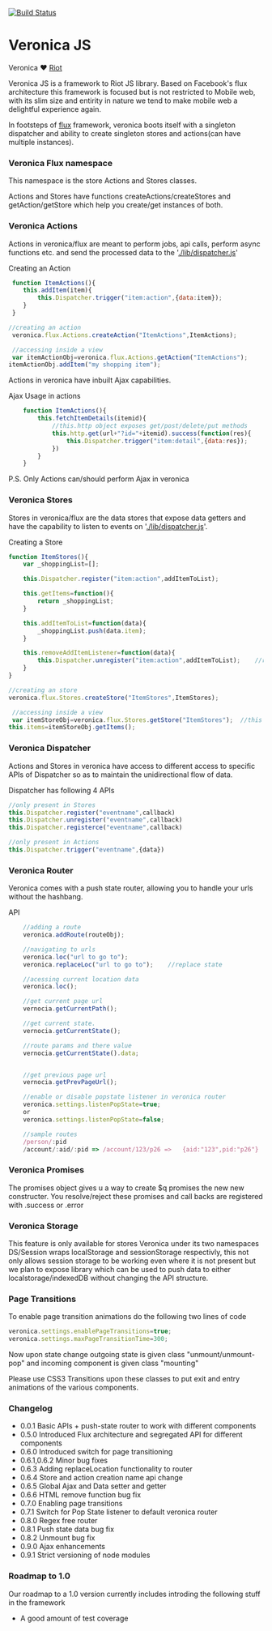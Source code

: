 
[travis-url]:https://travis-ci.org/prateekbh/veronica
[travis-image]: https://api.travis-ci.org/prateekbh/veronica.svg?branch=master&style=flat-square

[![Build Status][travis-image]][travis-url]

# Veronica JS
Veronica ❤ [Riot](http://riotjs.com/)

Veronica JS is a framework to Riot JS library.
Based on Facebook's flux architecture this framework is focused but is not restricted to Mobile web, with its slim size and entirity in nature we tend to make mobile web a delightful experience again.

In footsteps of [flux](https://facebook.github.io/flux/docs/overview.html) framework, veronica boots itself with a singleton dispatcher and ability to create singleton stores and actions(can have multiple instances).



### Veronica Flux namespace
This namespace is the store Actions and Stores classes.

Actions and Stores have functions createActions/createStores and getAction/getStore which help you create/get instances of both.

### Veronica Actions
Actions in veronica/flux are meant to perform jobs, api calls, perform async functions etc. and send the processed data to the '[./lib/dispatcher.js](Dispatcher)'

Creating an Action
```js
 function ItemActions(){
    this.addItem(item){
        this.Dispatcher.trigger("item:action",{data:item});
    }
 }

//creating an action
 veronica.flux.Actions.createAction("ItemActions",ItemActions); 

 //accessing inside a view
 var itemActionObj=veronica.flux.Actions.getAction("ItemActions");
itemActionObj.addItem("my shopping item");

```

Actions in veronica have inbuilt Ajax capabilities.

Ajax Usage in actions
```js
	function ItemActions(){
		this.fetchItemDetails(itemid){
			//this.http object exposes get/post/delete/put methods
			this.http.get(url+"?id="+itemid).success(function(res){
				this.Dispatcher.trigger("item:detail",{data:res});
			})
		}
	}
```

P.S. Only Actions can/should perform Ajax in veronica

### Veronica Stores
Stores in veronica/flux are the data stores that expose data getters and have the capability to listen to events on '[./lib/dispatcher.js](Dispatcher)'.

Creating a Store
```js
function ItemStores(){
    var _shoppingList=[];

    this.Dispatcher.register("item:action",addItemToList);

    this.getItems=function(){
        return _shoppingList;
    }

    this.addItemToList=function(data){
        _shoppingList.push(data.item);
    }

    this.removeAddItemListener=function(data){
        this.Dispatcher.unregister("item:action",addItemToList);    //removing a listener
    }
}

//creating an store
veronica.flux.Stores.createStore("ItemStores",ItemStores);  

 //accessing inside a view
 var itemStoreObj=veronica.flux.Stores.getStore("ItemStores");  //this will be a sigle
this.items=itemStoreObj.getItems();
```

### Veronica Dispatcher
Actions and Stores in veronica have access to different access to specific APIs of Dispatcher so as to maintain the unidirectional flow of data.

Dispatcher has following 4 APIs
```js
//only present in Stores
this.Dispatcher.register("eventname",callback)
this.Dispatcher.unregister("eventname",callback)
this.Dispatcher.registerce("eventname",callback)

//only present in Actions
this.Dispatcher.trigger("eventname",{data})
```

### Veronica Router
Veronica comes with a push state router, allowing you to handle your urls without the hashbang.

API

```js
    //adding a route
    veronica.addRoute(routeObj);

    //navigating to urls
    veronica.loc("url to go to");
    veronica.replaceLoc("url to go to");    //replace state

    //acessing current location data
    veronica.loc();

    //get current page url
    vernocia.getCurrentPath();

    //get current state.
    vernocia.getCurrentState();

    //route params and there value
    vernocia.getCurrentState().data;


    //get previous page url
    vernocia.getPrevPageUrl();

    //enable or disable popstate listener in veronica router
    veronica.settings.listenPopState=true;
    or
    veronica.settings.listenPopState=false;

    //sample routes
    /person/:pid
    /account/:aid/:pid => /account/123/p26 =>   {aid:"123",pid:"p26"}

```
### Veronica Promises
The promises object gives u a way to create $q promises the new new constructer.
You resolve/reject these promises and call backs  are registered with .success or .error

### Veronica Storage
This feature is only available for stores
Veronica under its two namespaces DS/Session wraps localStorage and sessionStorage respectivly, this not only allows session storage to be working even where it is not present but we plan to expose library which can be used to push data to either localstorage/indexedDB without changing the API structure.

### Page Transitions
To enable page transition animations do the following two lines of code
```js
veronica.settings.enablePageTransitions=true;
veronica.settings.maxPageTransitionTime=300;
```

Now upon state change outgoing state is given class "unmount/unmount-pop" and incoming component is given class "mounting"

Please use CSS3 Transitions upon these classes to put exit and entry animations of the various components.

### Changelog
- 0.0.1     Basic APIs + push-state router to work with different components
- 0.5.0     Introduced Flux architecture and segregated API for different components
- 0.6.0     Introduced switch for page transitioning 
- 0.6.1,0.6.2   Minor bug fixes
- 0.6.3     Adding replaceLocation functionality to router
- 0.6.4     Store and action creation name api change
- 0.6.5     Global Ajax and Data setter and getter
- 0.6.6     HTML remove function bug fix
- 0.7.0     Enabling page transitions
- 0.7.1     Switch for Pop State listener to default veronica router
- 0.8.0     Regex free router
- 0.8.1     Push state data bug fix
- 0.8.2     Unmount bug fix
- 0.9.0     Ajax enhancements
- 0.9.1     Strict versioning of node modules



### Roadmap to 1.0
Our roadmap to a 1.0 version currently includes introding the following stuff in the framework
- A good amount of test coverage

